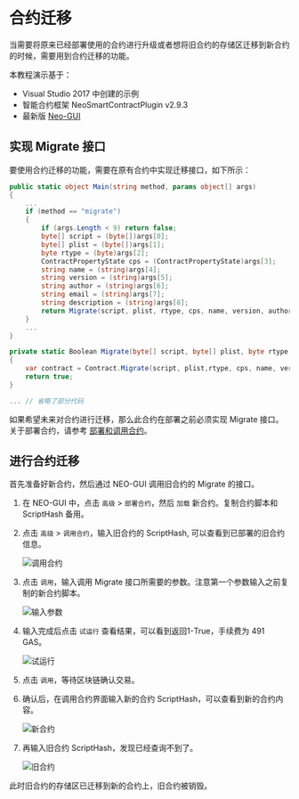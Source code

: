 # 合约迁移

当需要将原来已经部署使用的合约进行升级或者想将旧合约的存储区迁移到新合约的时候，需要用到合约迁移的功能。

本教程演示基于：

- Visual Studio 2017 中创建的示例
- 智能合约框架 NeoSmartContractPlugin v2.9.3
- 最新版 [Neo-GUI](https://github.com/neo-project/neo-gui/releases)

## 实现 Migrate 接口
要使用合约迁移的功能，需要在原有合约中实现迁移接口，如下所示：

```c#
public static object Main(string method, params object[] args)
{
    ...
    if (method == "migrate")
    {
        if (args.Length < 9) return false;
        byte[] script = (byte[])args[0];
        byte[] plist = (byte[])args[1];
        byte rtype = (byte)args[2];
        ContractPropertyState cps = (ContractPropertyState)args[3];
        string name = (string)args[4];
        string version = (string)args[5];
        string author = (string)args[6];
        string email = (string)args[7];
        string description = (string)args[8];
        return Migrate(script, plist, rtype, cps, name, version, author, email, description);
    }
    ...
}

private static Boolean Migrate(byte[] script, byte[] plist, byte rtype, ContractPropertyState cps, string name, string version, string author, string email, string description)
{
    var contract = Contract.Migrate(script, plist,rtype, cps, name, version, author, email, description);
    return true;
}

... // 省略了部分代码
```

如果希望未来对合约进行迁移，那么此合约在部署之前必须实现 Migrate 接口。关于部署合约，请参考 [部署和调用合约](deploy/deploy-invoke.md)。

## 进行合约迁移
首先准备好新合约，然后通过 NEO-GUI 调用旧合约的 Migrate 的接口。

1. 在 NEO-GUI 中，点击 `高级` > `部署合约`，然后 `加载` 新合约。复制合约脚本和 ScriptHash 备用。

2. 点击 `高级` > `调用合约`，输入旧合约的 ScriptHash, 可以查看到已部署的旧合约信息。

   ![调用合约](assets/migrate_m1.png)

3. 点击 `调用`，输入调用 Migrate 接口所需要的参数。注意第一个参数输入之前复制的新合约脚本。

   ![输入参数](assets/migrate_m2.png)

4. 输入完成后点击 `试运行` 查看结果，可以看到返回1-True，手续费为 491 GAS。

   ![试运行](assets/migrate_m3.png)

5. 点击 `调用`，等待区块链确认交易。

6. 确认后，在调用合约界面输入新的合约 ScriptHash，可以查看到新的合约内容。

   ![新合约](assets/migrate_m4.png)

7. 再输入旧合约 ScriptHash，发现已经查询不到了。

   ![旧合约](assets/migrate_m5.png)

此时旧合约的存储区已迁移到新的合约上，旧合约被销毁。

